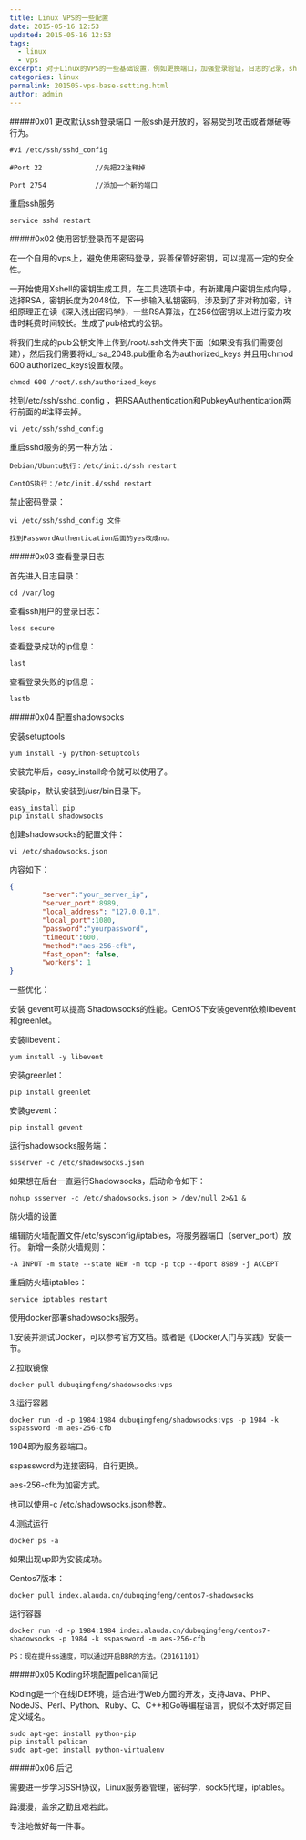 ```yaml
---
title: Linux VPS的一些配置
date: 2015-05-16 12:53
updated: 2015-05-16 12:53
tags: 
  - linux
  - vps
excerpt: 对于Linux的VPS的一些基础设置，例如更换端口，加强登录验证，日志的记录，shadowsocks的安装，shadowsocks的优化等。
categories: linux
permalink: 201505-vps-base-setting.html
author: admin
---
```


#####0x01 更改默认ssh登录端口
一般ssh是开放的，容易受到攻击或者爆破等行为。

```vim
#vi /etc/ssh/sshd_config

#Port 22             //先把22注释掉
```

	Port 2754            //添加一个新的端口

重启ssh服务

	service sshd restart

#####0x02 使用密钥登录而不是密码

在一个自用的vps上，避免使用密码登录，妥善保管好密钥，可以提高一定的安全性。

一开始使用Xshell的密钥生成工具，在工具选项卡中，有新建用户密钥生成向导，选择RSA，密钥长度为2048位，下一步输入私钥密码，涉及到了非对称加密，详细原理正在读《深入浅出密码学》，一些RSA算法，在256位密钥以上进行蛮力攻击时耗费时间较长。生成了pub格式的公钥。

将我们生成的pub公钥文件上传到/root/.ssh文件夹下面（如果没有我们需要创建），然后我们需要将id_rsa_2048.pub重命名为authorized_keys 并且用chmod 600 authorized_keys设置权限。

	chmod 600 /root/.ssh/authorized_keys

找到/etc/ssh/sshd_config ，把RSAAuthentication和PubkeyAuthentication两行前面的#注释去掉。

	vi /etc/ssh/sshd_config

重启sshd服务的另一种方法：
	
	Debian/Ubuntu执行：/etc/init.d/ssh restart

	CentOS执行：/etc/init.d/sshd restart

禁止密码登录：
	
	vi /etc/ssh/sshd_config 文件

	找到PasswordAuthentication后面的yes改成no。
#####0x03 查看登录日志

首先进入日志目录：
	
	cd /var/log

查看ssh用户的登录日志：

	less secure

查看登录成功的ip信息：

	last

查看登录失败的ip信息：
	
	lastb

#####0x04 配置shadowsocks

安装setuptools
	
	yum install -y python-setuptools

安装完毕后，easy_install命令就可以使用了。

安装pip，默认安装到/usr/bin目录下。

```
easy_install pip
pip install shadowsocks
```

创建shadowsocks的配置文件：

	vi /etc/shadowsocks.json

内容如下：

```json
{
        "server":"your_server_ip",
        "server_port":8989,
        "local_address": "127.0.0.1",
        "local_port":1080,
        "password":"yourpassword",
        "timeout":600,
        "method":"aes-256-cfb",
        "fast_open": false,
        "workers": 1
}
```
一些优化：

安装 gevent可以提高 Shadowsocks的性能。CentOS下安装gevent依赖libevent和greenlet。

安装libevent：

	yum install -y libevent

安装greenlet：

	pip install greenlet

安装gevent：
	
	pip install gevent

运行shadowsocks服务端：

	ssserver -c /etc/shadowsocks.json

如果想在后台一直运行Shadowsocks，启动命令如下：
	
	nohup ssserver -c /etc/shadowsocks.json > /dev/null 2>&1 &

防火墙的设置

编辑防火墙配置文件/etc/sysconfig/iptables，将服务器端口（server_port）放行。 新增一条防火墙规则：

	-A INPUT -m state --state NEW -m tcp -p tcp --dport 8989 -j ACCEPT

重启防火墙iptables：

	service iptables restart

使用docker部署shadowsocks服务。

1.安装并测试Docker，可以参考官方文档。或者是《Docker入门与实践》安装一节。

2.拉取镜像

	docker pull dubuqingfeng/shadowsocks:vps

3.运行容器

	docker run -d -p 1984:1984 dubuqingfeng/shadowsocks:vps -p 1984 -k sspassword -m aes-256-cfb

1984即为服务器端口。

sspassword为连接密码，自行更换。

aes-256-cfb为加密方式。

也可以使用-c /etc/shadowsocks.json参数。

4.测试运行

	docker ps -a
如果出现up即为安装成功。

Centos7版本：

	docker pull index.alauda.cn/dubuqingfeng/centos7-shadowsocks

运行容器
	
	docker run -d -p 1984:1984 index.alauda.cn/dubuqingfeng/centos7-shadowsocks -p 1984 -k sspassword -m aes-256-cfb
	
	PS：现在提升ss速度，可以通过开启BBR的方法。（20161101）

#####0x05 Koding环境配置pelican简记

Koding是一个在线IDE环境，适合进行Web方面的开发，支持Java、PHP、NodeJS、Perl、Python、Ruby、C、C++和Go等编程语言，貌似不太好绑定自定义域名。

```
sudo apt-get install python-pip
pip install pelican
sudo apt-get install python-virtualenv
```

#####0x06 后记

需要进一步学习SSH协议，Linux服务器管理，密码学，sock5代理，iptables。

路漫漫，盖余之勤且艰若此。

专注地做好每一件事。

